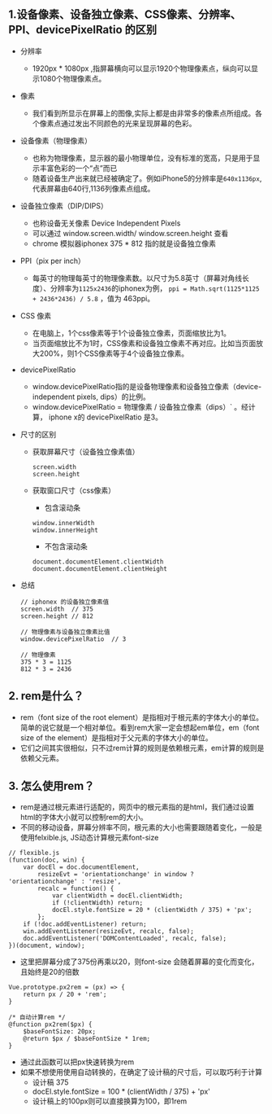 ## 1.设备像素、设备独立像素、CSS像素、分辨率、PPI、devicePixelRatio 的区别

- 分辨率
  - 1920px * 1080px ,指屏幕横向可以显示1920个物理像素点，纵向可以显示1080个物理像素点。
  
- 像素
  - 我们看到所显示在屏幕上的图像,实际上都是由非常多的像素点所组成。各个像素点通过发出不同颜色的光来呈现屏幕的色彩。

- 设备像素（物理像素）

  - 也称为物理像素，显示器的最小物理单位，没有标准的宽高，只是用于显示丰富色彩的一个“点”而已
  - 随着设备生产出来就已经被确定了。例如iPhone5的分辨率是`640x1136px`,代表屏幕由640行,1136列像素点组成。

- 设备独立像素（DIP/DIPS）

  - 也称设备无关像素 Device Independent Pixels
  - 可以通过 window.screen.width/ window.screen.height 查看
  - chrome 模拟器iphonex 375 * 812 指的就是设备独立像素

- PPI（pix per inch）

  - 每英寸的物理每英寸的物理像素数。以尺寸为5.8英寸（屏幕对角线长度）、分辨率为`1125x2436`的iphonex为例， `ppi = Math.sqrt(1125*1125 + 2436*2436) / 5.8` ，值为 463ppi。

- CSS 像素

  - 在电脑上，1个css像素等于1个设备独立像素，页面缩放比为1。
  - 当页面缩放比不为1时，CSS像素和设备独立像素不再对应。比如当页面放大200%，则1个CSS像素等于4个设备独立像素。

- devicePixelRatio

  - window.devicePixelRatio指的是设备物理像素和设备独立像素（device-independent pixels, dips）的比例。
  - window.devicePixelRatio = 物理像素 / 设备独立像素（dips）` 。经计算， iphone x的 devicePixelRatio 是3。

- 尺寸的区别

  - 获取屏幕尺寸（设备独立像素值）

    ```
    screen.width
    screen.height
    ```

  - 获取窗口尺寸（css像素）

    - 包含滚动条

    ```
    window.innerWidth
    window.innerHeight
    ```

    - 不包含滚动条

    ```
    document.documentElement.clientWidth
    document.documentElement.clientHeight
    ```
    
    
  
- 总结

  ```
  // iphonex 的设备独立像素值
  screen.width  // 375
  screen.height // 812
  
  // 物理像素与设备独立像素比值
  window.devicePixelRatio  // 3
  
  // 物理像素
  375 * 3 = 1125
  812 * 3 = 2436
  
  ```




## 2. rem是什么？

- rem（font size of the root element）是指相对于根元素的字体大小的单位。简单的说它就是一个相对单位。看到rem大家一定会想起em单位，em（font size of the element）是指相对于父元素的字体大小的单位。
- 它们之间其实很相似，只不过rem计算的规则是依赖根元素，em计算的规则是依赖父元素。

## 3. 怎么使用rem？

- rem是通过根元素进行适配的，网页中的根元素指的是html，我们通过设置html的字体大小就可以控制rem的大小。
- 不同的移动设备，屏幕分辨率不同，根元素的大小也需要跟随着变化，一般是使用felxible.js, JS动态计算根元素font-size

```
// flexible.js
(function(doc, win) {
    var docEl = doc.documentElement,
        resizeEvt = 'orientationchange' in window ? 'orientationchange' : 'resize',
        recalc = function() {
            var clientWidth = docEl.clientWidth;
            if (!clientWidth) return;
            docEl.style.fontSize = 20 * (clientWidth / 375) + 'px';
        };
    if (!doc.addEventListener) return;
    win.addEventListener(resizeEvt, recalc, false);
    doc.addEventListener('DOMContentLoaded', recalc, false);
})(document, window);
```

- 这里把屏幕分成了375份再乘以20，则font-size 会随着屏幕的变化而变化，且始终是20的倍数

```
Vue.prototype.px2rem = (px) => {
	return px / 20 + 'rem';
}

/* 自动计算rem */
@function px2rem($px) {
    $baseFontSize: 20px;
    @return $px / $baseFontSize * 1rem;
}
```

- 通过此函数可以把px快速转换为rem
- 如果不想使用使用自动转换的，在确定了设计稿的尺寸后，可以取巧利于计算
  - 设计稿 375
  - docEl.style.fontSize = 100 * (clientWidth / 375) + 'px'
  - 设计稿上的100px则可以直接换算为100，即1rem